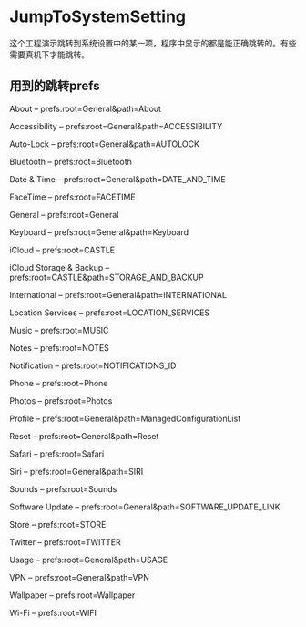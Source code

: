 JumpToSystemSetting
=====
这个工程演示跳转到系统设置中的某一项，程序中显示的都是能正确跳转的。有些需要真机下才能跳转。

用到的跳转prefs
-----
About – prefs:root=General&path=About

Accessibility – prefs:root=General&path=ACCESSIBILITY

Auto-Lock – prefs:root=General&path=AUTOLOCK

Bluetooth – prefs:root=Bluetooth

Date & Time – prefs:root=General&path=DATE_AND_TIME

FaceTime – prefs:root=FACETIME

General – prefs:root=General

Keyboard – prefs:root=General&path=Keyboard

iCloud – prefs:root=CASTLE

iCloud Storage & Backup – prefs:root=CASTLE&path=STORAGE_AND_BACKUP

International – prefs:root=General&path=INTERNATIONAL

Location Services – prefs:root=LOCATION_SERVICES

Music – prefs:root=MUSIC

Notes – prefs:root=NOTES

Notification – prefs:root=NOTIFICATIONS_ID

Phone – prefs:root=Phone

Photos – prefs:root=Photos

Profile – prefs:root=General&path=ManagedConfigurationList

Reset – prefs:root=General&path=Reset

Safari – prefs:root=Safari

Siri – prefs:root=General&path=SIRI

Sounds – prefs:root=Sounds

Software Update – prefs:root=General&path=SOFTWARE_UPDATE_LINK

Store – prefs:root=STORE

Twitter – prefs:root=TWITTER

Usage – prefs:root=General&path=USAGE

VPN – prefs:root=General&path=VPN

Wallpaper – prefs:root=Wallpaper

Wi-Fi – prefs:root=WIFI


